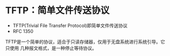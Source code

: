 # TFTP：简单文件传送协议

- TFTP(Trivial File Transfer Protocol)即简单文件传送协议
- RFC 1350

TFTP是一个简单的协议，适合于只读存储器，仅用于无盘系统进行系统引导。它只使用
几种报文格式，是一种停止等待协议。

